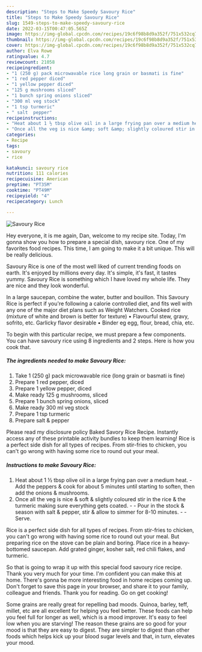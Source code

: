 ```yaml
---
description: "Steps to Make Speedy Savoury Rice"
title: "Steps to Make Speedy Savoury Rice"
slug: 1549-steps-to-make-speedy-savoury-rice
date: 2022-03-15T00:47:05.565Z
image: https://img-global.cpcdn.com/recipes/19c6f98b8d9a352f/751x532cq70/savoury-rice-recipe-main-photo.jpg
thumbnail: https://img-global.cpcdn.com/recipes/19c6f98b8d9a352f/751x532cq70/savoury-rice-recipe-main-photo.jpg
cover: https://img-global.cpcdn.com/recipes/19c6f98b8d9a352f/751x532cq70/savoury-rice-recipe-main-photo.jpg
author: Elva Rowe
ratingvalue: 4.7
reviewcount: 21058
recipeingredient:
- "1 (250 g) pack microwavable rice long grain or basmati is fine"
- "1 red pepper diced"
- "1 yellow pepper diced"
- "125 g mushrooms sliced"
- "1 bunch spring onions sliced"
- "300 ml veg stock"
- "1 tsp turmeric"
- " salt  pepper"
recipeinstructions:
- "Heat about 1 ½ tbsp olive oil in a large frying pan over a medium heat. Add the peppers &amp; cook for about 5 minutes until starting to soften, then add the onions &amp; mushrooms."
- "Once all the veg is nice &amp; soft &amp; slightly coloured stir in the rice &amp; the turmeric making sure everything gets coated.  Pour in the stock &amp; season with salt &amp; pepper, stir &amp; allow to simmer for 8-10 minutes.  Serve."
categories:
- Recipe
tags:
- savoury
- rice

katakunci: savoury rice 
nutrition: 111 calories
recipecuisine: American
preptime: "PT35M"
cooktime: "PT49M"
recipeyield: "4"
recipecategory: Lunch

---
```



![Savoury Rice](https://img-global.cpcdn.com/recipes/19c6f98b8d9a352f/751x532cq70/savoury-rice-recipe-main-photo.jpg)

Hey everyone, it is me again, Dan, welcome to my recipe site. Today, I'm gonna show you how to prepare a special dish, savoury rice. One of my favorites food recipes. This time, I am going to make it a bit unique. This will be really delicious.

Savoury Rice is one of the most well liked of current trending foods on earth. It's enjoyed by millions every day. It's simple, it's fast, it tastes yummy. Savoury Rice is something which I have loved my whole life. They are nice and they look wonderful.

In a large saucepan, combine the water, butter and bouillon. This Savoury Rice is perfect if you&#39;re following a calorie controlled diet, and fits well with any one of the major diet plans such as Weight Watchers. Cooked rice (mixture of white and brown is better for texture) • Flavourful stew, gravy, sofrito, etc. Garlicky flavor desirable • Binder eg egg, flour, bread, chia, etc.


To begin with this particular recipe, we must prepare a few components. You can have savoury rice using 8 ingredients and 2 steps. Here is how you cook that.

<!--inarticleads1-->

##### The ingredients needed to make Savoury Rice:

1. Take 1 (250 g) pack microwavable rice (long grain or basmati is fine)
1. Prepare 1 red pepper, diced
1. Prepare 1 yellow pepper, diced
1. Make ready 125 g mushrooms, sliced
1. Prepare 1 bunch spring onions, sliced
1. Make ready 300 ml veg stock
1. Prepare 1 tsp turmeric
1. Prepare  salt &amp; pepper


Please read my disclosure policy Baked Savory Rice Recipe. Instantly access any of these printable activity bundles to keep them learning! Rice is a perfect side dish for all types of recipes. From stir-fries to chicken, you can&#39;t go wrong with having some rice to round out your meal. 

<!--inarticleads2-->

##### Instructions to make Savoury Rice:

1. Heat about 1 ½ tbsp olive oil in a large frying pan over a medium heat. - Add the peppers &amp; cook for about 5 minutes until starting to soften, then add the onions &amp; mushrooms.
1. Once all the veg is nice &amp; soft &amp; slightly coloured stir in the rice &amp; the turmeric making sure everything gets coated. -  - Pour in the stock &amp; season with salt &amp; pepper, stir &amp; allow to simmer for 8-10 minutes. -  - Serve.


Rice is a perfect side dish for all types of recipes. From stir-fries to chicken, you can&#39;t go wrong with having some rice to round out your meal. But preparing rice on the stove can be plain and boring. Place rice in a heavy-bottomed saucepan. Add grated ginger, kosher salt, red chili flakes, and turmeric. 

So that is going to wrap it up with this special food savoury rice recipe. Thank you very much for your time. I'm confident you can make this at home. There's gonna be more interesting food in home recipes coming up. Don't forget to save this page in your browser, and share it to your family, colleague and friends. Thank you for reading. Go on get cooking!

Some grains are really great for repelling bad moods. Quinoa, barley, teff, millet, etc are all excellent for helping you feel better. These foods can help you feel full for longer as well, which is a mood improver. It's easy to feel low when you are starving! The reason these grains are so good for your mood is that they are easy to digest. They are simpler to digest than other foods which helps kick up your blood sugar levels and that, in turn, elevates your mood.
